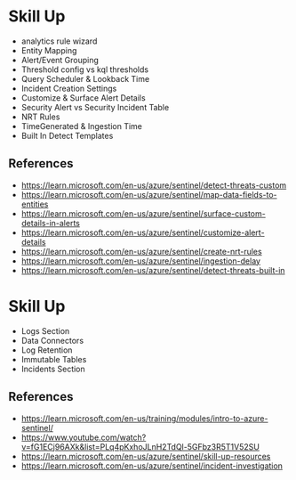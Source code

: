 # Skill Up
- analytics rule wizard
- Entity Mapping
- Alert/Event Grouping
- Threshold config vs kql thresholds
- Query Scheduler & Lookback Time
- Incident Creation Settings
- Customize & Surface Alert Details
- Security Alert vs Security Incident Table
- NRT Rules
- TimeGenerated & Ingestion Time 
- Built In Detect Templates

## References
- https://learn.microsoft.com/en-us/azure/sentinel/detect-threats-custom
- https://learn.microsoft.com/en-us/azure/sentinel/map-data-fields-to-entities
- https://learn.microsoft.com/en-us/azure/sentinel/surface-custom-details-in-alerts
- https://learn.microsoft.com/en-us/azure/sentinel/customize-alert-details
- https://learn.microsoft.com/en-us/azure/sentinel/create-nrt-rules
- https://learn.microsoft.com/en-us/azure/sentinel/ingestion-delay
- https://learn.microsoft.com/en-us/azure/sentinel/detect-threats-built-in


# Skill Up
- Logs Section
- Data Connectors
- Log Retention
- Immutable Tables
- Incidents Section

## References
- https://learn.microsoft.com/en-us/training/modules/intro-to-azure-sentinel/
- https://www.youtube.com/watch?v=fG1ECj96AXk&list=PLq4pKxhoJLnH2TdQl-5GFbz3R5T1V52SU
- https://learn.microsoft.com/en-us/azure/sentinel/skill-up-resources
- https://learn.microsoft.com/en-us/azure/sentinel/incident-investigation
